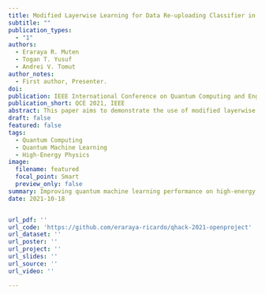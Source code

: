 ```yaml
---
title: Modified Layerwise Learning for Data Re-uploading Classifier in High-Energy Physics Event Classification
subtitle: ""
publication_types:
  - "1"
authors:
  - Eraraya R. Muten
  - Togan T. Yusuf
  - Andrei V. Tomut
author_notes:
  - First author, Presenter.
doi:
publication: IEEE International Conference on Quantum Computing and Engineering 2021, Institute of Electrical and Electronics Engineers
publication_short: QCE 2021, IEEE
abstract: This paper aims to demonstrate the use of modified layerwise learning on a data-reuploading classifier, where the parameterized quantum circuit will be used as a quantum classifier to classify the SUSY dataset. We managed to produce a better result using this approach compared to the previous related research with fewer qubits. We obtained an AUC of 0.849 on a testing dataset with 5000 training and testing samples, trained and tested using a state-vector simulator. We also tested to run the circuit on Rigetti’s Aspen-9 quantum processing unit provided by AWS using the already optimized parameter to predict 2000 samples of the test dataset and obtained an AUC of 0.830.
draft: false
featured: false
tags:
  - Quantum Computing
  - Quantum Machine Learning
  - High-Energy Physics
image:
  filename: featured
  focal_point: Smart
  preview_only: false
summary: Improving quantum machine learning performance on high-energy physics event classification.
date: 2021-10-18


url_pdf: ''
url_code: 'https://github.com/eraraya-ricardo/qhack-2021-openproject'
url_dataset: ''
url_poster: ''
url_project: ''
url_slides: ''
url_source: ''
url_video: ''

---
```

